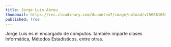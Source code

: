 ```yaml
---
title: Jorge Luis Abreu
thumbnail: https://res.cloudinary.com/duuonteo7/image/upload/v1568810639/Profesores%20Instituto/DSC_0023-e1566831408190.jpg
published: True
---
```


Jorge Luis es el encargado de cómputos. también imparte clases Informática, Métodos Estadísticos, entre otras.
